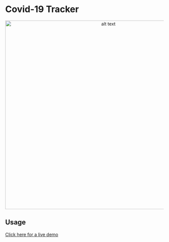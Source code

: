 # Covid-19 Tracker
<p align="center">
  <img src="https://i.ibb.co/tCnfbxJ/app.png" alt="alt text" width="640" height="600">
</p>


## Usage
<a href="https://jonathanmorag.github.io/covid-19-tracker/" target="_blank">Click here for a live demo</a>
